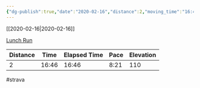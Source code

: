 ```yaml
---
{"dg-publish":true,"date":"2020-02-16","distance":2,"moving_time":"16:46","elapsed_time":"16:46","pace":"8:21","total_elevation_gain":110,"url":"https://www.strava.com/activities/3106454542","permalink":"/01-personal/strava/2020-02-16-lunch-run/","dgPassFrontmatter":true}
---
```



[[2020-02-16\|2020-02-16]]

[Lunch Run](https://www.strava.com/activities/3106454542)

| Distance | Time  | Elapsed Time | Pace | Elevation |
| -------- | ----- | ------------ | ---- | --------- |
| 2        | 16:46 | 16:46        | 8:21 | 110       |




#strava
